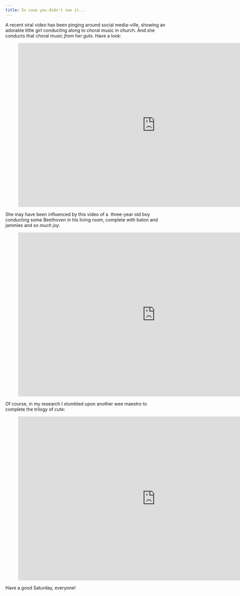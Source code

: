 ```yaml
---
title: In case you didn't see it...
---
```


A recent viral video has been pinging around social media-ville, showing an adorable little girl conducting along to choral music in church. And she conducts that choral music _from her guts_. Have a look:

<figure data-type="video">
<iframe width="854" height="510" src="https://www.youtube.com/embed/i7W3ICpONVs" frameborder="0" allowfullscreen></iframe>
</figure>

She may have been influenced by this video of a  three-year old boy conducting some Beethoven in his living room, complete with baton and jammies and _so much joy_.

<figure data-type="video">
<iframe width="854" height="510" src="https://www.youtube.com/embed/0REJ-lCGiKU" frameborder="0" allowfullscreen></iframe>
</figure>

Of course, in my research I stumbled upon another wee maestro to complete the trilogy of cute:

<figure data-type="video">
<iframe width="854" height="510" src="https://www.youtube.com/embed/vPQAfjbkbck" frameborder="0" allowfullscreen></iframe>
</figure>

Have a good Saturday, everyone!
